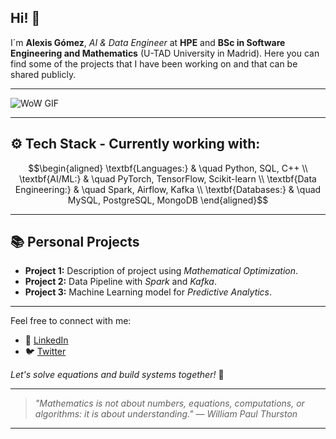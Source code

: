 ## Hi! 👋

I´m **Alexis Gómez**, *AI & Data Engineer* at **HPE** and **BSc in Software Engineering and Mathematics** (U-TAD University in Madrid). Here you can find some of the projects that I have been working on and that can be shared publicly.

---

![WoW GIF](https://media.giphy.com/media/26AHONQ79FdWZhAI0/giphy.gif)

---

## ⚙️ **Tech Stack - Currently working with:**

```math
\begin{aligned}
\textbf{Languages:} & \quad Python, SQL, C++ \\
\textbf{AI/ML:} & \quad PyTorch, TensorFlow, Scikit-learn \\
\textbf{Data Engineering:} & \quad Spark, Airflow, Kafka \\
\textbf{Databases:} & \quad MySQL, PostgreSQL, MongoDB
\end{aligned}
```

---

## 📚 **Personal Projects**

- **Project 1:** Description of project using *Mathematical Optimization*.
- **Project 2:** Data Pipeline with *Spark* and *Kafka*.
- **Project 3:** Machine Learning model for *Predictive Analytics*.

---

Feel free to connect with me:
- 💼 [LinkedIn](https://www.linkedin.com/in/your-profile)
- 🐦 [Twitter](https://twitter.com/your-profile)

*Let's solve equations and build systems together!* 🚀

---

> *"Mathematics is not about numbers, equations, computations, or algorithms: it is about understanding."* — *William Paul Thurston*

---
